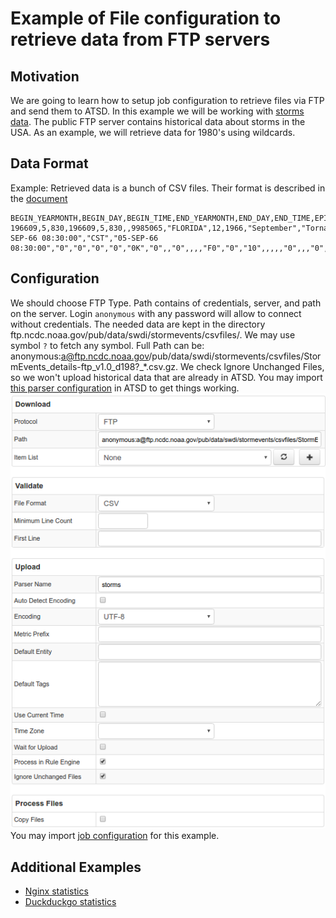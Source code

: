 # Example of File configuration to retrieve data from FTP servers

## Motivation

We are going to learn how to setup job configuration to retrieve files via FTP and send them to ATSD. In this example we will be working with [storms data](http://www.ncdc.noaa.gov/stormevents/ftp.jsp). The public FTP server contains historical data about storms in the USA. As an example, we will retrieve data for 1980's using wildcards.

## Data Format

Example:
Retrieved data is a bunch of CSV files. Their format is described in the [document](http://www1.ncdc.noaa.gov/pub/data/swdi/stormevents/csvfiles/Storm-Data-Export-Format.docx)
```csv
BEGIN_YEARMONTH,BEGIN_DAY,BEGIN_TIME,END_YEARMONTH,END_DAY,END_TIME,EPISODE_ID,EVENT_ID,STATE,STATE_FIPS,YEAR,MONTH_NAME,EVENT_TYPE,CZ_TYPE,CZ_FIPS,CZ_NAME,WFO,BEGIN_DATE_TIME,CZ_TIMEZONE,END_DATE_TIME,INJURIES_DIRECT,INJURIES_INDIRECT,DEATHS_DIRECT,DEATHS_INDIRECT,DAMAGE_PROPERTY,DAMAGE_CROPS,SOURCE,MAGNITUDE,MAGNITUDE_TYPE,FLOOD_CAUSE,CATEGORY,TOR_F_SCALE,TOR_LENGTH,TOR_WIDTH,TOR_OTHER_WFO,TOR_OTHER_CZ_STATE,TOR_OTHER_CZ_FIPS,TOR_OTHER_CZ_NAME,BEGIN_RANGE,BEGIN_AZIMUTH,BEGIN_LOCATION,END_RANGE,END_AZIMUTH,END_LOCATION,BEGIN_LAT,BEGIN_LON,END_LAT,END_LON,EPISODE_NARRATIVE,EVENT_NARRATIVE,DATA_SOURCE
196609,5,830,196609,5,830,,9985065,"FLORIDA",12,1966,"September","Tornado","C",103,"PINELLAS",,"05-SEP-66 08:30:00","CST","05-SEP-66 08:30:00","0","0","0","0","0K","0",,"0",,,,"F0","0","10",,,,,"0",,,"0",,,"27.97","-82.80",,,,,"PUB"
```

## Configuration

We should choose FTP Type. Path contains of credentials, server, and path on the server. Login `anonymous` with any password will allow to connect without credentials. The needed data are kept in the directory ftp.ncdc.noaa.gov/pub/data/swdi/stormevents/csvfiles/. We may use symbol `?` to fetch any symbol. Full Path can be: anonymous:a@ftp.ncdc.noaa.gov/pub/data/swdi/stormevents/csvfiles/StormEvents_details-ftp_v1.0_d198?_*.csv.gz.
We check Ignore Unchanged Files, so we won't upload historical data that are already in ATSD.
You may import [this parser configuration](./configs/storms_parser.xml) in ATSD to get things working.
![](./images/storms_config.png)
You may import [job configuration](./configs/storms.xml) for this example.

## Additional Examples

* [Nginx statistics](./examples/file/nginx-statistics.md)
* [Duckduckgo statistics](./examples/file/duckduckgo.md)